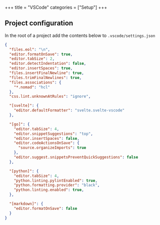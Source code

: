 +++
title = "VSCode"
categories = ["Setup"]
+++

## Project configuration

In the root of a project add the contents below to `.vscode/settings.json`

```json
{
  "files.eol": "\n",
  "editor.formatOnSave": true,
  "editor.tabSize": 2,
  "editor.detectIndentation": false,
  "editor.insertSpaces": true,
  "files.insertFinalNewline": true,
  "files.trimFinalNewlines": true,
  "files.associations": {
    "*.nomad": "hcl"
  },
  "css.lint.unknownAtRules": "ignore",

  "[svelte]": {
    "editor.defaultFormatter": "svelte.svelte-vscode"
  },

  "[go]": {
    "editor.tabSize": 4,
    "editor.snippetSuggestions": "top",
    "editor.insertSpaces": false,
    "editor.codeActionsOnSave": {
      "source.organizeImports": true
    },
    "editor.suggest.snippetsPreventQuickSuggestions": false
  },

  "[python]": {
    "editor.tabSize": 4,
    "python.linting.pylintEnabled": true,
    "python.formatting.provider": "black",
    "python.linting.enabled": true,
  },

  "[markdown]": {
    "editor.formatOnSave": false
  }
}
```
